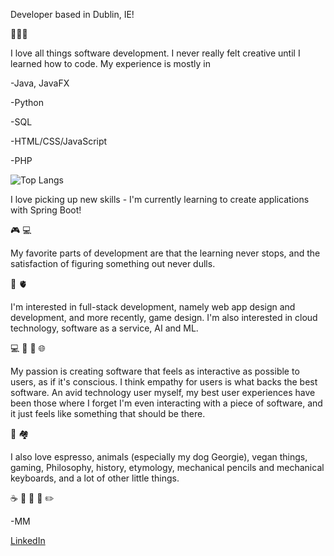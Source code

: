 Developer based in Dublin, IE!

🌱🌱🌱

I love all things software development. I never really felt creative until I learned how to code. My experience is mostly in

-Java, JavaFX

-Python

-SQL

-HTML/CSS/JavaScript

-PHP

![Top Langs](https://github-readme-stats.vercel.app/api/top-langs/?username=mikielmcrae&theme=tokyonight)


I love picking up new skills - I'm currently learning to create applications with Spring Boot! 

🎮 💻

My favorite parts of development are that the learning never stops, and the satisfaction of figuring something out never dulls.

🧠 🫀

I'm interested in full-stack development, namely web app design and development, and more recently, game design. I'm also interested in cloud technology,  software as a service, AI and ML.

💻 🧠 💭 🌐

My passion is creating software that feels as interactive as possible to users, as if it's conscious. I think empathy for users is what backs the best software. An avid technology user myself, my best user experiences have been those where I forget I'm even interacting with a piece of software, and it just feels like something that should be there.

📱 🏘



I also love espresso, animals (especially my dog Georgie), vegan things, gaming, Philosophy, history, etymology, mechanical pencils and mechanical keyboards, and a lot of other little things.

☕️ 💭 🌱 📖 ✏️

-MM


[LinkedIn](https://www.linkedin.com/in/mikiel-mcrae-374a80132/)


